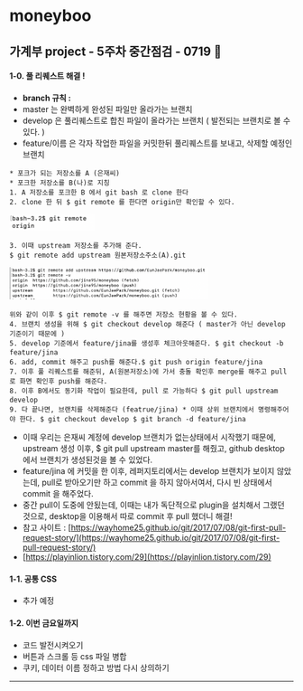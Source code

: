 # moneyboo

## 가계부 project - 5주차 중간점검  - 0719 🎈

#### 1-0. 풀 리퀘스트 해결 ! 
- **branch 규칙 :**
-   master 는 완벽하게 완성된 파일만 올라가는 브랜치
-  develop 은 풀리퀘스트로 합친 파일이 올라가는 브랜치 ( 발전되는 브랜치로 볼 수 있다. )
-  feature/이름 은 각자 작업한 파일을 커밋한뒤 풀리퀘스트를 보내고, 삭제할 예정인 브랜치

<pre><code>* 포크가 되는 저장소를 A (은재씨)
* 포크한 저장소를 B(나)로 지칭 
1. A 저장소를 포크한 B 에서 git bash 로 clone 한다
2. clone 한 뒤 $ git remote 를 한다면 origin만 확인할 수 있다. </code></pre>

<img src="https://github.com/jina95/TIL/blob/master/images/Daily/202007/git%20remote%20origin.png" width="30%">

<pre><code>3. 이때 upstream 저장소를 추가해 준다.
$ git remote add upstream 원본저장소주소(A).git </code></pre>

<img src="https://github.com/jina95/TIL/blob/master/images/Daily/202007/remote%20origin%20upstream.png" width="70%">

<pre><code>위와 같이 이후 $ git remote -v 를 해주면 저장소 현황을 볼 수 있다. 
4. 브랜치 생성을 위해 $ git checkout develop 해준다 ( master가 아닌 develop 기준이기 때문에 )
5. develop 기준에서 feature/jina를 생성후 체크아웃해준다. $ git checkout -b feature/jina
6. add, commit 해주고 push를 해준다.$ git push origin feature/jina
7. 이후 풀 리퀘스트를 해준뒤, A(원본저장소)에 가서 충돌 확인후 merge를 해주고 pull 로 화면 확인후 push를 해준다. 
8. 이후 B에서도 동기화 작업이 필요한데, pull 로 가능하다 $ git pull upstream develop 
9. 다 끝나면, 브랜치를 삭제해준다 (featrue/jina) * 이때 상위 브랜치에서 명령해주어야 한다. $ git checkout develop $ git branch -d feature/jina </code></pre>

- 이때 우리는 은재씨 계정에 develop 브랜치가 없는상태에서 시작했기 때문에, upstream 생성 이후, $ git pull upstream master를 해줬고, github desktop 에서 브랜치가 생성된것을 볼 수  있었다. 
- feature/jina 에 커밋을 한 이후, 레퍼지토리에서는 develop 브랜치가 보이지 않았는데, pull로 받아오기만 하고 commit 을 하지 않아서여서, 다시 빈 상태에서 commit 을 해주었다.
- 중간 pull이 도중에 안됬는데, 이때는 내가 독단적으로 plugin을 설치해서 그랬던 것으로, desktop을 이용해서 따로 commit 후 pull 했더니 해결!
- 참고 사이트 : [https://wayhome25.github.io/git/2017/07/08/git-first-pull-request-story/](https://wayhome25.github.io/git/2017/07/08/git-first-pull-request-story/)
- [https://playinlion.tistory.com/29](https://playinlion.tistory.com/29)
#### 1-1. 공통 CSS 
- 추가 예정

#### 1-2. 이번 금요일까지
- 코드 발전시켜오기
- 버튼과 스크롤 등 css 파일 병합
- 쿠키, 데이터 이름 정하고 방법 다시 상의하기

<hr/>